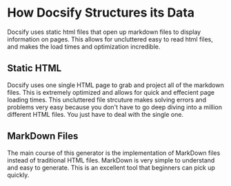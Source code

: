 # How Docsify Structures its Data

 Docsify uses static html files that open up markdown files to display information on pages. This allows for uncluttered easy to read html files, and makes the load times and optimization incredible. 
 
 ## Static HTML
 Docsify uses one single HTML page to grab and project all of the markdown files. This is extremely optimized and allows for quick and effecient page loading times. This uncluttered file strcuture makes solving errors and problems very easy because you don't have to go deep diving into a million different HTML files. You just have to deal with the single one. 
 
 ## MarkDown Files
 The main course of this generator is the implementation of MarkDown files instead of traditional HTML files. MarkDown is very simple to understand and easy to generate. This is an excellent tool that beginners can pick up quickly. 
